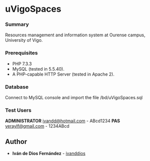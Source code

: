 # uVigoSpaces

### Summary

Resources management and information system at Ourense campus, University of Vigo. 

### Prerequisites

* PHP 7.3.3
* MySQL (tested in 5.5.40).
* A PHP-capable HTTP Server (tested in Apache 2).

### Database

Connect to MySQL console and import the file /bd/uVigoSpaces.sql

### Test Users

**ADMINISTRATOR** ivandd@hotmail.com - ABcd1234
**PAS** yeraylf@gmail.com - 1234ABcd

## Author

* **Iván de Dios Fernández** - [ivanddios](https://github.com/ivanddios)
